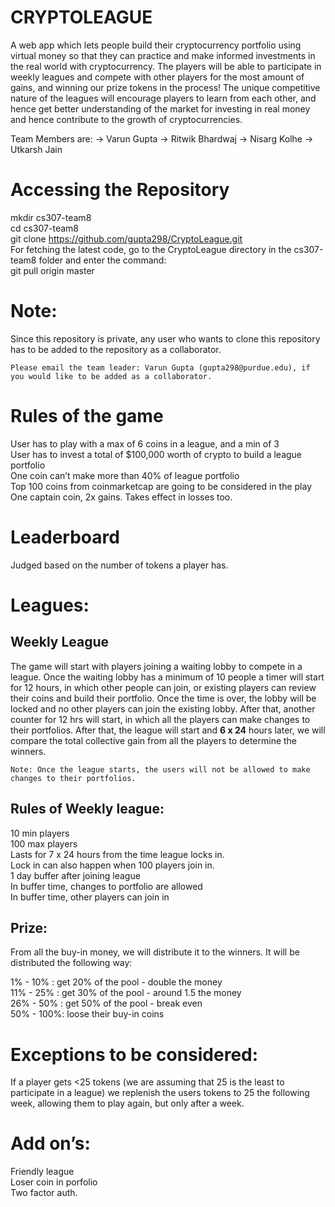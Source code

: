 
<!DOCTYPE html>
<html>

<body class="stackedit">
  <div class="stackedit__html"><h1 id="cryptoleague">CRYPTOLEAGUE</h1>
<p> A web app which lets people build their cryptocurrency portfolio using virtual money so that they can practice and make informed investments in the real world with cryptocurrency. The players will be able to participate in weekly leagues and compete with other players for the most amount of gains, and winning our prize tokens in the process! The unique competitive nature of the leagues will encourage players to learn from each other, and hence get better understanding of the market for investing in real money and hence contribute to the growth of cryptocurrencies.

Team Members are:
-> Varun Gupta
-> Ritwik Bhardwaj
-> Nisarg Kolhe
-> Utkarsh Jain

</p>

<h1 id="accessing-the-repository">Accessing the Repository</h1>
<p>mkdir cs307-team8<br>
cd cs307-team8<br>
git clone <a href="https://github.com/gupta298/CryptoLeague.git">https://github.com/gupta298/CryptoLeague.git</a><br>
For fetching the latest code, go to the CryptoLeague directory in the cs307-team8 folder and enter the command:<br>
git pull origin master</p>
<h1 id="note">Note:</h1>
<p>Since this repository is private, any user who wants to clone this repository has to be added to the repository as a collaborator.</p>
<pre><code>Please email the team leader: Varun Gupta (gupta298@purdue.edu), if you would like to be added as a collaborator.
</code></pre>
<h1 id="rules-of-the-game">Rules of the game</h1>
<p>User has to play with a max of 6 coins in a league, and a min of 3<br>
User has to invest a total of $100,000 worth of crypto to build a league portfolio<br>
One coin can’t make more than 40% of league portfolio<br>
Top 100 coins from coinmarketcap are going to be considered in the play<br>
One captain coin, 2x gains. Takes effect in losses too.</p>
<h1 id="leaderboard">Leaderboard</h1>
<p>Judged based on the number of tokens a player has.</p>
<h1 id="leagues">Leagues:</h1>
<h2 id="weekly-league">Weekly League</h2>
<p>The game will start with players joining a waiting lobby to compete in a league. Once the waiting lobby has a minimum of 10 people a timer will start for 12 hours, in which other people can join, or existing players can review their coins and build their portfolio. Once the time is over, the lobby will be locked and no other players can join the existing lobby. After that, another counter for 12 hrs will start, in which all the players can make changes to their portfolios. After that, the league will start and <strong>6 x 24</strong> hours later, we will compare the total collective gain from all the players to determine the winners.</p>
<pre><code>Note: Once the league starts, the users will not be allowed to make changes to their portfolios.
</code></pre>
<h2 id="rules-of-weekly-league">Rules of Weekly league:</h2>
<p>10 min players<br>
100 max players<br>
Lasts for 7 x 24 hours from the time league locks in.<br>
Lock in can also happen when 100 players join in.<br>
1 day buffer after joining league<br>
In buffer time, changes to portfolio are allowed<br>
In buffer time, other players can join in</p>
<h2 id="prize">Prize:</h2>
<p>From all the buy-in money, we will distribute it to the winners. It will be distributed the following way:</p>
<p>1% - 10% : 	get 20% of the pool - double the money<br>
11% - 25% :	get 30% of the pool - around 1.5 the money<br>
26% - 50% : 	get 50% of the pool - break even<br>
50% - 100%: 	loose their buy-in coins</p>
<h1 id="exceptions-to-be-considered">Exceptions to be considered:</h1>
<p>If a player gets &lt;25 tokens (we are assuming that 25 is the least to participate in a league) we replenish the users tokens to 25 the following week, allowing them to play again, but only after a week.</p>
<h1 id="add-ons">Add on’s:</h1>
<p>Friendly league<br>
Loser coin in porfolio<br>
Two factor auth.</p>
</div>
</body>

</html>
